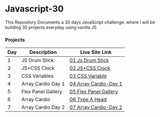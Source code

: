 # Javascript-30
This Repository Documents a 30 days  JavaScript challenge. where I will be building 30 projects  everyday using vanilla  JS

### Projects

| Day | Description | Live Site Link |
| --- | ----------- | ---- |
| 1   |  JS Drum Stick| [01 Js Drum Stick](http://fevenseyfu.me/Javascript-30/01-Javascript-drum-kit/) |
| 2   |  JS+CSS Clock| [02 JS+CSS Clock](http://fevenseyfu.me/Javascript-30/02-JS-and-CSS-Clock/) |
| 3   |  CSS Variables| [03 CSS Variable](http://fevenseyfu.me/Javascript-30/03-CSS-Variables/) |
| 4   |  Array Cardio Day 1| [04 Array Cardio-Day 1](http://fevenseyfu.me/Javascript-30/04-Array-Cardio-day-1/) |
| 5   |  Flex Panel Gallery| [05 Flex Panel Gallery](http://fevenseyfu.me/Javascript-30/05-Flex-Panel-Gallery/) |
| 6   |  Array Cardio| [06 Type A Head](http://fevenseyfu.me/Javascript-30/06-Type-Ahead/) |
| 7   |  Array Cardio Day 2| [07 Array Cardio-Day 2](http://fevenseyfu.me/Javascript-30/07-Array-Cardio-Day-2/) |

